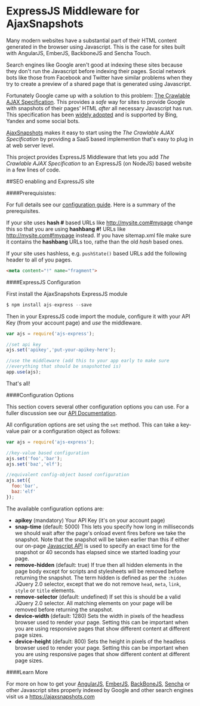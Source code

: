 ExpressJS Middleware for AjaxSnapshots
====================

Many modern websites have a substantial part of their HTML content generated in the browser using Javascript. This is the case for sites built with AngularJS, EmberJS, BackboneJS and Sencha Touch.

Search engines like Google aren't good at indexing these sites because they don't run the Javascript before indexing their pages. Social network bots like those from Facebook and Twitter have similar problems when they try to create a preview of a shared page that is generated using Javascript.

Fortunately Google came up with a solution to this problem: [The Crawlable AJAX Specification](https://developers.google.com/webmasters/ajax-crawling/). This provides a _safe_ way for sites to provide Google with snapshots of their pages' HTML _after_ all necessary Javascript has run. This specification has been [widely adopted](blog.ajaxsnapshots.com/2013/11/googles-crawlable-ajax-specification.html) and is supported by Bing, Yandex and some social bots.

[AjaxSnapshots](https://ajaxsnapshots.com) makes it easy to start using the _The Crawlable AJAX Specification_ by providing a SaaS based implemention that's easy to plug in at web server level. 

This project provides ExpressJS Middleware that lets you add _The Crawlable AJAX Specification_ to an ExpressJS (on NodeJS) based website in a few lines of code.

##SEO enabling and ExpressJS site

####Prerequisistes:

For full details see our [configuration guide](https://ajaxsnapshots.com/configGuide). Here is a summary of the prerequisites.

If your site uses __hash #__ based URLs like http://mysite.com#mypage change this so that you are using __hashbang #!__ URLs like http://mysite.com#!mypage instead. If you have sitemap.xml file make sure it contains the __hashbang__ URLs too, rathe than the old _hash_ based ones.

If your site uses hashless, e.g. `pushState()` based URLs add the following header to all of you pages.

```html
<meta content="!" name="fragment">
```

####ExpressJS Configuration

First install the AjaxSnapshots ExpressJS module

```js
$ npm install ajs-express --save
```

Then in your ExpressJS code import the module, configure it with your API Key (from your account page) and _use_ the middleware. 

```js
var ajs = require('ajs-express');

//set api key
ajs.set('apikey','put-your-apikey-here');

//use the middleware (add this to your app early to make sure 
//everything that should be snapshotted is)
app.use(ajs);
```

That's all!

####Configuration Options

This section covers several other configuration options you can use. For a fuller discussion see our [API Documentation](https://ajaxsnapshots.com/apidocs).

All configuration options are set using the `set` method. This can take a key-value pair or a configuration object as follows:

```js
var ajs = require('ajs-express');

//key-value based configuration
ajs.set('foo','bar');
ajs.set('baz','elf');

//equivalent config-object based configuration
ajs.set({
  foo:'bar',
  baz:'elf'
});

```

The available configuration options are:

* __apikey__ (mandatory) Your API Key (it's on your account page)
* __snap-time__ (default: 5000) This lets you specify how long in milliseconds we should wait after the page's onload event fires before we take the snapshot. Note that the snapshot will be taken earlier than this if either our on-page [Javascript API](https://ajaxsnapshots.com/apidocs#JavascriptAPI) is used to specify an exact time for the snapshot or 40 seconds has elapsed since we started loading your page.
* __remove-hidden__ (default: true) If true then all hidden elements in the page body except for scripts and stylesheets will be removed before returning the snapshot. The term hidden is defined as per the `:hidden` JQuery 2.0 selector, except that we do not remove `head`, `meta`, `link`, `style` or `title` elements.
* __remove-selector__ (default: undefined) If set this is should be a valid JQuery 2.0 selector. All matching elements on your page will be removed before returning the snapshot.
* __device-width__ (default: 1280) Sets the width in pixels of the headless browser used to render your page. Setting this can be important when you are using responsive pages that show different content at different page sizes.
* __device-height__ (default: 800) Sets the height in pixels of the headless browser used to render your page. Setting this can be important when you are using responsive pages that show different content at different page sizes.

####Learn More

For more on how to get your [AngularJS](http://angularjs.org/), [EmberJS](http://emberjs.com/), [BackBoneJS](http://backbonejs.org/), [Sencha](http://www.sencha.com/) or other Javascript sites properly indexed by Google and other search engines visit us a https://ajaxsnapshots.com





